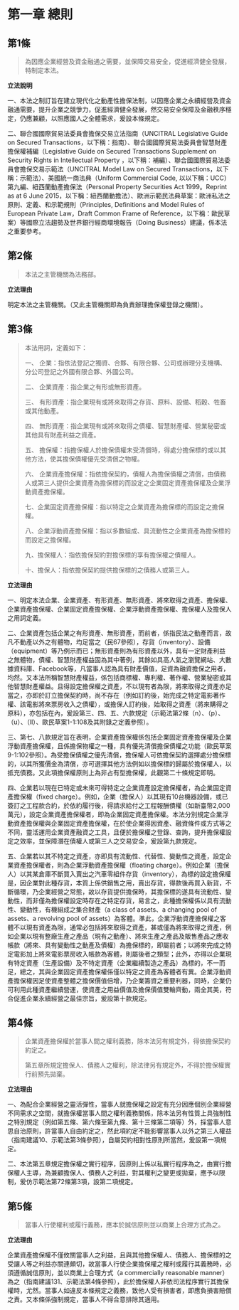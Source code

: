 # 第一章 總則

## 第1條

> 為因應企業經營及資金融通之需要，並保障交易安全，促進經濟健全發展，特制定本法。

**立法說明**

一、本法之制訂旨在建立現代化之動產性擔保法制，以因應企業之永續經營及資金融通需要，提升企業之競爭力，促進經濟健全發展，然交易安全保障及金融秩序穩定，仍應兼顧，以照應國人之全體需求，爰設本條規定。

二、聯合國國際貿易法委員會擔保交易立法指南（UNCITRAL Legislative Guide on Secured Transactions，以下稱：指南）、聯合國國際貿易法委員會智慧財產擔保權補編（Legislative Guide on Secured Transactions Supplement on Security Rights in Intellectual Property ，以下稱：補編）、聯合國國際貿易法委員會擔保交易示範法（UNCITRAL Model Law on Secured Transactions，以下稱：示範法）、美國統一商法典（Uniform Commercial Code, 以以下稱：UCC）第九編、紐西蘭動產擔保法（Personal Property Securities Act 1999。Reprint as at 6 June 2015，以下稱：紐西蘭動擔法）、歐洲示範民法典草案：歐洲私法之原則、定義、和示範規則（Principles, Definitions and Model Rules of European Private Law，Draft Common Frame of Reference，以下稱：歐民草案）等國際立法趨勢及世界銀行經商環境報告（Doing Business）建議，係本法之重要參考。


## 第2條

> 本法之主管機關為法務部。

**立法理由**

明定本法之主管機關。（又此主管機關即為負責辦理擔保權登錄之機關）。

## 第3條

> 本法用詞，定義如下：
> 
> 一、 企業：指依法登記之獨資、合夥、有限合夥、公司或辦理分支機構、分公司登記之外國有限合夥、外國公司。
>
> 二、 企業資產：指企業之有形或無形資產。
>
> 三、 有形資產：指企業現有或將來取得之存貨、原料、設備、稻穀、牲畜或其他動產。
>
> 四、 無形資產：指企業現有或將來取得之債權、智慧財產權、營業秘密或其他具有財產利益之資產。
>
> 五、 擔保權：指擔保權人於擔保債權未受清償時，得處分擔保標的或以其他方法，使其擔保債權優先受清償之物權。
>
> 六、 企業資產擔保權：指依擔保契約，債權人為擔保債權之清償，由債務人或第三人提供企業資產為擔保標的而設定之企業固定資產擔保權及企業浮動資產擔保權。
>
> 七、企業固定資產擔保權：指以特定之企業資產為擔保標的而設定之擔保權。
>
> 八、企業浮動資產擔保權：指以多數組成、具流動性之企業資產為擔保標的而設定之擔保權。
>
> 九、擔保權人：指依擔保契約對擔保標的享有擔保權之債權人。
>
> 十、擔保人：指依擔保契約提供擔保標的之債務人或第三人。

**立法理由**

一、明定本法企業、企業資產、有形資產、無形資產、將來取得之資產、擔保權、企業資產擔保權、企業固定資產擔保權、企業浮動資產擔保權、擔保權人及擔保人之用詞定義。

二、企業資產包括企業之有形資產、無形資產，而前者，係指民法之動產而言，故凡不動產以外之有體物，均足當之（民67參照），存貨（inventory）、設備（equipment）等乃例示而已；無形資產則為有形資產以外，具有一定財產利益之無體物，債權、智慧財產權益固為其中著例，其餘如具高人氣之瀏覽網站、大數據資料庫、Facebook等，凡當事人認為具有財產價值，足資為融資擔保之用者，均然。又本法所稱智慧財產權益，係包括商標權、專利權、著作權、營業秘密或其他智慧財產權益。且得設定擔保權之資產，不以現有者為限，將來取得之資產亦足當之，亦即於訂立擔保契約時，尚不存在（例如訂約後，始完成之特定電影著作權、該電影將來票房收入之債權），或擔保人訂約後，始取得之資產（將來購得之原料），亦包括在內，爰設第三、四、五、六款規定（示範法第2條（n）、（p）、（u）、（ll）、歐民草案1-1:108及其附錄之定義參照）。

三、第七、八款規定旨在表明，企業資產擔保權係包括企業固定資產擔保權及企業浮動資產擔保權，且係擔保物權之一種，具有優先清償擔保債權之功能（歐民草案9-1:102參照）。為受擔保債權之優先清償，擔保權人可依擔保契約選擇處分擔保標的，以其所獲價金為清償，亦可選擇其他方法例如以擔保標的歸屬於擔保權人，以抵充債務。又此項擔保權原則上為非占有型擔保權，此觀第二十條規定即明。

四、企業若以現在已特定或未來可得特定之企業資產設定擔保權者，為企業固定資產擔保權（fixed charge）。例如，企業（擔保人）以其現有10台機器設備，或已簽訂之工程款合約，於依約履行後，得請求給付之工程報酬債權（如新臺幣2,000萬元），設定企業資產擔保權者，即為企業固定資產擔保權。本法分別規定企業浮動資產擔保權與企業固定資產擔保權，在於使企業得因資產、融資條件或方式等之不同，靈活運用企業資產融資之工具，且便於擔保權之登錄、查詢，提升擔保權設定之效率，並保障潛在債權人或第三人之交易安全，爰設第九款規定。

五、企業若以其不特定之資產，亦即具有流動性、代替性、變動性之資產，設定企業資產擔保權者，則為企業浮動資產擔保權（floating charge）。例如企業（擔保人）以其某倉庫不斷買入賣出之汽車零組件存貨（inventory），為標的設定擔保權是，因企業對此種存貨，本質上係供銷售之用，賣出存貨，得款後再買入新貨，不斷循環，乃企業經營之常態，故以存貨提供擔保時，其擔保標的遂具有流動性、變動性，而非僅為擔保權設定時存在之特定存貨，易言之，此種擔保權係以具有流動性、變動性，有機組成之集合財產（a class of assets、a changing pool of assets、a revolving pool of assets）為客體。準此，企業浮動資產擔保權之客體不以現有資產為限，通常必包括將來取得之資產，甚或僅為將來取得之資產，例如企業以現有整廠生產之產品（現有之動產）、將來生產之產品及販售產品之應收帳款（將來、具有變動性之動產及債權）為擔保標的，即屬前者；以將來完成之特定電影加上將來電影票房收入帳款為客體，則屬後者之類型；此外，亦得以企業現有特定資產（生產設備）及不特定資產（企業繼續製造之產品）為標的，不一而足，總之，其與企業固定資產擔保權係僅以特定之資產為客體者有異。企業浮動資產擔保權因足使資產整體之擔保價值倍增，乃企業籌資之重要利器，同時，企業仍可利用此種資產繼續營運，使資產之用益價值及擔保價值雙輪齊動，兩全其美，符合促進企業永續經營之最佳宗旨，爰設第十款規定。

## 第4條　

> 企業資產擔保權於當事人間之權利義務，除本法另有規定外，得依擔保契約約定之。
>
> 第五章所規定擔保人、債務人之權利，除法律另有規定外，不得於擔保權實行前預先拋棄。

**立法理由**

一、為配合企業經營之靈活彈性，當事人就擔保權之設定有充分因應個別企業經營不同需求之空間，就擔保權當事人間之權利義務關係，除本法另有性質上具強制性之特別規定（例如第五條、第六條至第九條、第十三條第二項等）外，採當事人意思自治原則，許當事人自由約定之，然此項約定不能影響當事人以外之第三人權益（指南建議10、示範法第3條參照），自屬契約相對性原則所當然，爰設第一項規定。

二、本法第五章規定擔保權之實行程序，因原則上係以私實行程序為之，由實行擔保權人主導，為兼顧擔保人、債務人之利益，對其權利之變更或拋棄，應予以限制，爰仿示範法第72條第3項，設第二項規定。

## 第5條  

> 當事人行使權利或履行義務，應本於誠信原則並以商業上合理方式為之。

**立法理由**

企業資產擔保權不僅攸關當事人之利益，且與其他擔保權人、債務人、擔保標的之受讓人等之利益亦關連頗切，故當事人行使企業擔保權之權利或履行其義務時，必須遵循誠信原則，並以商業上合理方式（a commercially reasonable manner）為之（指南建議131、示範法第4條參照），此於擔保權人非依司法程序實行其擔保權時，尤然。當事人如違反本條規定之義務，致他人受有損害者，即應負損害賠償之責。又本條係強制規定，當事人不得合意排除其適用。
